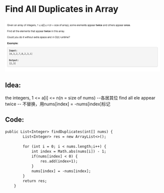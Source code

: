 # Find All Duplicates in Array

![](../../../../../.gitbook/assets/screen-shot-2018-03-29-at-11.51.29-am.png)

## Idea:

the integers, 1 &lt;= a\[i\] &lt;= n\(n = size of nums\) --各居其位 find all ele appear twice -- 不替换，用nums\[index\] = -nums\[index\]标记

## Code:

```text
public List<Integer> findDuplicates(int[] nums) {
        List<Integer> res = new ArrayList<>();

        for (int i = 0; i < nums.length;i++) {
            int index = Math.abs(nums[i]) - 1;
            if(nums[index] < 0) {
                res.add(index+1);
            }
            nums[index] = -nums[index];
        }
        return res;
    }
```

